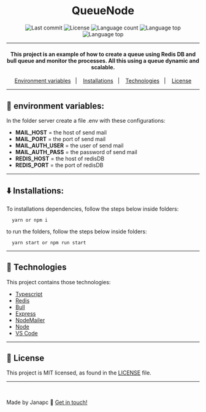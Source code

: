 

<h1 align="center">
 QueueNode
</h1>

<p align="center">
  <img alt="Last commit" src="https://img.shields.io/github/last-commit/janapc/QueueNode"/>
  <img alt="License" src="https://img.shields.io/github/license/janapc/QueueNode"/>
  <img alt="Language count" src="https://img.shields.io/github/languages/count/janapc/QueueNode"/>
  <img alt="Language top" src="https://img.shields.io/github/languages/top/janapc/QueueNode"/>
  <img alt="Language top" src="https://img.shields.io/github/repo-size/janapc/QueueNode"/>
</p>

***

<h4 align="center">
 This project is an example of how to create a queue using Redis DB and bull queue and monitor the processes. All this using a queue dynamic and scalable.
</h4>

<p align="center">
  <a href="#key-environment-variables">Environment variables</a>&nbsp;&nbsp;&nbsp;|&nbsp;&nbsp;&nbsp;
  <a href="#arrow_down-installations">Installations</a>&nbsp;&nbsp;&nbsp;|&nbsp;&nbsp;&nbsp;
  <a href="#file_folder-technologies">Technologies</a>&nbsp;&nbsp;&nbsp;|&nbsp;&nbsp;&nbsp;
  <a href="#page_facing_up-license">License</a>
</p>

***
## :key: environment variables:
In the folder server create a file .env with these configurations:
- **MAIL_HOST** = the host of send mail
- **MAIL_PORT** = the port of send mail
- **MAIL_AUTH_USER** = the user of send mail
- **MAIL_AUTH_PASS** = the password of send mail
- **REDIS_HOST** = the host of redisDB
- **REDIS_PORT** = the port of redisDB

***

## :arrow_down: Installations:
To installations dependencies, follow the steps below inside folders:
```
  yarn or npm i
```
to run the folders, follow the steps below inside folders:
```
  yarn start or npm run start
```

***

## :file_folder: Technologies

This project contains those technologies:

- [Typescript][ts]
- [Redis](https://redis.io/)
- [Bull](https://github.com/OptimalBits/bull)
- [Express](https://github.com/expressjs/express)
- [NodeMailer](https://github.com/nodemailer/nodemailer)
- [Node](https://nodejs.org/en/)
- [VS Code][vscode] 


***

## :page_facing_up: License

This project is MIT licensed, as found in the [LICENSE](https://github.com/janapc/QueueNode/blob/main/LICENSE) file.


***

<br>

Made by Janapc :metal: [Get in touch!](https://www.linkedin.com/in/janaina-pedrina/)

[ts]: https://www.typescriptlang.org
[vscode]: https://code.visualstudio.com/

